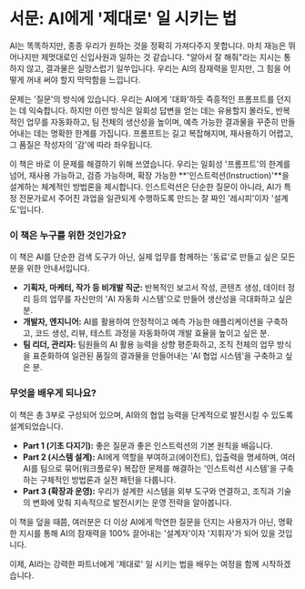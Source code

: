 # 서문: AI에게 '제대로' 일 시키는 법

AI는 똑똑하지만, 종종 우리가 원하는 것을 정확히 가져다주지 못합니다. 마치 재능은 뛰어나지만 제멋대로인 신입사원과 일하는 것 같습니다. "알아서 잘 해줘"라는 지시는 통하지 않고, 결과물은 실망스럽기 일쑤입니다. 우리는 AI의 잠재력을 믿지만, 그 힘을 어떻게 꺼내 써야 할지 막막함을 느낍니다.

문제는 '질문'의 방식에 있습니다. 우리는 AI에게 '대화'하듯 즉흥적인 프롬프트를 던지는 데 익숙합니다. 하지만 이런 방식은 일회성 답변을 얻는 데는 유용할지 몰라도, 반복적인 업무를 자동화하고, 팀 전체의 생산성을 높이며, 예측 가능한 결과물을 꾸준히 만들어내는 데는 명확한 한계를 가집니다. 프롬프트는 길고 복잡해지며, 재사용하기 어렵고, 그 품질은 작성자의 '감'에 따라 좌우됩니다.

이 책은 바로 이 문제를 해결하기 위해 쓰였습니다. 우리는 일회성 '프롬프트'의 한계를 넘어, 재사용 가능하고, 검증 가능하며, 확장 가능한 **'인스트럭션(Instruction)'**을 설계하는 체계적인 방법론을 제시합니다. 인스트럭션은 단순한 질문이 아니라, AI가 특정 전문가로서 주어진 과업을 일관되게 수행하도록 만드는 잘 짜인 '레시피'이자 '설계도'입니다.

### 이 책은 누구를 위한 것인가요?

이 책은 AI를 단순한 검색 도구가 아닌, 실제 업무를 함께하는 '동료'로 만들고 싶은 모든 분을 위한 안내서입니다.

- **기획자, 마케터, 작가 등 비개발 직군:** 반복적인 보고서 작성, 콘텐츠 생성, 데이터 정리 등의 업무를 자신만의 'AI 자동화 시스템'으로 만들어 생산성을 극대화하고 싶은 분.
- **개발자, 엔지니어:** AI를 활용하여 안정적이고 예측 가능한 애플리케이션을 구축하고, 코드 생성, 리뷰, 테스트 과정을 자동화하여 개발 효율을 높이고 싶은 분.
- **팀 리더, 관리자:** 팀원들의 AI 활용 능력을 상향 평준화하고, 조직 전체의 업무 방식을 표준화하여 일관된 품질의 결과물을 만들어내는 'AI 협업 시스템'을 구축하고 싶은 분.

### 무엇을 배우게 되나요?

이 책은 총 3부로 구성되어 있으며, AI와의 협업 능력을 단계적으로 발전시킬 수 있도록 설계되었습니다.

- **Part 1 (기초 다지기):** 좋은 질문과 좋은 인스트럭션의 기본 원칙을 배웁니다.
- **Part 2 (시스템 설계):** AI에게 역할을 부여하고(에이전트), 입출력을 명세하며, 여러 AI를 팀으로 묶어(워크플로우) 복잡한 문제를 해결하는 '인스트럭션 시스템'을 구축하는 구체적인 방법론과 실전 패턴을 다룹니다.
- **Part 3 (확장과 운영):** 우리가 설계한 시스템을 외부 도구와 연결하고, 조직과 기술의 변화에 맞춰 지속적으로 발전시키는 운영 전략을 알아봅니다.

이 책을 덮을 때쯤, 여러분은 더 이상 AI에게 막연한 질문을 던지는 사용자가 아닌, 명확한 지시를 통해 AI의 잠재력을 100% 끌어내는 '설계자'이자 '지휘자'가 되어 있을 것입니다.

이제, AI라는 강력한 파트너에게 '제대로' 일 시키는 법을 배우는 여정을 함께 시작하겠습니다.